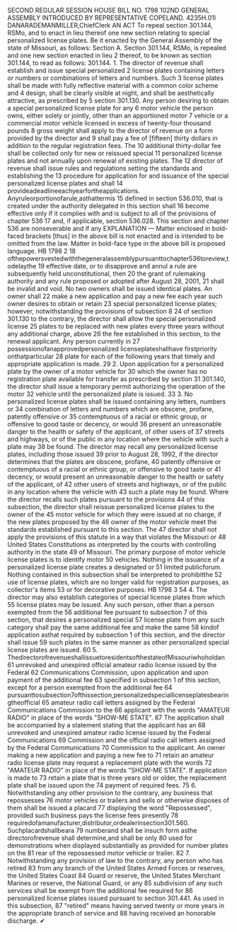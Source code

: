 SECOND REGULAR SESSION
HOUSE BILL NO. 1798
102ND GENERAL ASSEMBLY
INTRODUCED BY REPRESENTATIVE COPELAND.
4235H.01I DANARADEMANMILLER,ChiefClerk
AN ACT
To repeal section 301.144, RSMo, and to enact in lieu thereof one new section relating to
special personalized license plates.
Be it enacted by the General Assembly of the state of Missouri, as follows:
Section A. Section 301.144, RSMo, is repealed and one new section enacted in lieu
2 thereof, to be known as section 301.144, to read as follows:
301.144. 1. The director of revenue shall establish and issue special personalized
2 license plates containing letters or numbers or combinations of letters and numbers. Such
3 license plates shall be made with fully reflective material with a common color scheme and
4 design, shall be clearly visible at night, and shall be aesthetically attractive, as prescribed by
5 section 301.130. Any person desiring to obtain a special personalized license plate for any
6 motor vehicle the person owns, either solely or jointly, other than an apportioned motor
7 vehicle or a commercial motor vehicle licensed in excess of twenty-four thousand pounds
8 gross weight shall apply to the director of revenue on a form provided by the director and
9 shall pay a fee of [fifteen] thirty dollars in addition to the regular registration fees. The
10 additional thirty-dollar fee shall be collected only for new or reissued special
11 personalized license plates and not annually upon renewal of existing plates. The
12 director of revenue shall issue rules and regulations setting the standards and establishing the
13 procedure for application for and issuance of the special personalized license plates and shall
14 provideadeadlineeachyearfortheapplications. Anyruleorportionofarule,asthattermis
15 defined in section 536.010, that is created under the authority delegated in this section shall
16 become effective only if it complies with and is subject to all of the provisions of chapter 536
17 and, if applicable, section 536.028. This section and chapter 536 are nonseverable and if any
EXPLANATION — Matter enclosed in bold-faced brackets [thus] in the above bill is not enacted and is
intended to be omitted from the law. Matter in bold-face type in the above bill is proposed language.
HB 1798 2
18 ofthepowersvestedwiththegeneralassemblypursuanttochapter536toreview,todelaythe
19 effective date, or to disapprove and annul a rule are subsequently held unconstitutional, then
20 the grant of rulemaking authority and any rule proposed or adopted after August 28, 2001,
21 shall be invalid and void. No two owners shall be issued identical plates. An owner shall
22 make a new application and pay a new fee each year such owner desires to obtain or retain
23 special personalized license plates; however, notwithstanding the provisions of subsection 8
24 of section 301.130 to the contrary, the director shall allow the special personalized license
25 plates to be replaced with new plates every three years without any additional charge, above
26 the fee established in this section, to the renewal applicant. Any person currently in
27 possessionofanapprovedpersonalized licenseplateshallhave firstpriority onthatparticular
28 plate for each of the following years that timely and appropriate application is made.
29 2. Upon application for a personalized plate by the owner of a motor vehicle for
30 which the owner has no registration plate available for transfer as prescribed by section
31 301.140, the director shall issue a temporary permit authorizing the operation of the motor
32 vehicle until the personalized plate is issued.
33 3. No personalized license plates shall be issued containing any letters, numbers or
34 combination of letters and numbers which are obscene, profane, patently offensive or
35 contemptuous of a racial or ethnic group, or offensive to good taste or decency, or would
36 present an unreasonable danger to the health or safety of the applicant, of other users of
37 streets and highways, or of the public in any location where the vehicle with such a plate may
38 be found. The director may recall any personalized license plates, including those issued
39 prior to August 28, 1992, if the director determines that the plates are obscene, profane,
40 patently offensive or contemptuous of a racial or ethnic group, or offensive to good taste or
41 decency, or would present an unreasonable danger to the health or safety of the applicant, of
42 other users of streets and highways, or of the public in any location where the vehicle with
43 such a plate may be found. Where the director recalls such plates pursuant to the provisions
44 of this subsection, the director shall reissue personalized license plates to the owner of the
45 motor vehicle for which they were issued at no charge, if the new plates proposed by the
46 owner of the motor vehicle meet the standards established pursuant to this section. The
47 director shall not apply the provisions of this statute in a way that violates the Missouri or
48 United States Constitutions as interpreted by the courts with controlling authority in the state
49 of Missouri. The primary purpose of motor vehicle license plates is to identify motor
50 vehicles. Nothing in the issuance of a personalized license plate creates a designated or
51 limited publicforum. Nothing contained in this subsection shall be interpreted to prohibitthe
52 use of license plates, which are no longer valid for registration purposes, as collector's items
53 or for decorative purposes.
HB 1798 3
54 4. The director may also establish categories of special license plates from which
55 license plates may be issued. Any such person, other than a person exempted from the
56 additional fee pursuant to subsection 7 of this section, that desires a personalized special
57 license plate from any such category shall pay the same additional fee and make the same
58 kindof application asthat required by subsection 1 of this section, and the director shall issue
59 such plates in the same manner as other personalized special license plates are issued.
60 5. ThedirectorofrevenueshallissuetoresidentsofthestateofMissouriwhoholdan
61 unrevoked and unexpired official amateur radio license issued by the Federal
62 Communications Commission, upon application and upon payment of the additional fee
63 specified in subsection 1 of this section, except for a person exempted from the additional fee
64 pursuanttosubsection7ofthissection,personalizedspeciallicenseplatesbearingtheofficial
65 amateur radio call letters assigned by the Federal Communications Commission to the
66 applicant with the words "AMATEUR RADIO" in place of the words "SHOW-ME STATE".
67 The application shall be accompanied by a statement stating that the applicant has an
68 unrevoked and unexpired amateur radio license issued by the Federal Communications
69 Commission and the official radio call letters assigned by the Federal Communications
70 Commission to the applicant. An owner making a new application and paying a new fee to
71 retain an amateur radio license plate may request a replacement plate with the words
72 "AMATEUR RADIO" in place of the words "SHOW-ME STATE". If application is made to
73 retain a plate that is three years old or older, the replacement plate shall be issued upon the
74 payment of required fees.
75 6. Notwithstanding any other provision to the contrary, any business that repossesses
76 motor vehicles or trailers and sells or otherwise disposes of them shall be issued a placard
77 displaying the word "Repossessed", provided such business pays the license fees presently
78 requiredofamanufacturer,distributor,ordealerinsection301.560. Suchplacardshallbeara
79 numberand shall be insuch form asthe directorofrevenue shall determine,and shall be only
80 used for demonstrations when displayed substantially as provided for number plates on the
81 rear of the repossessed motor vehicle or trailer.
82 7. Notwithstanding any provision of law to the contrary, any person who has retired
83 from any branch of the United States Armed Forces or reserves, the United States Coast
84 Guard or reserve, the United States Merchant Marines or reserve, the National Guard, or any
85 subdivision of any such services shall be exempt from the additional fee required for
86 personalized license plates issued pursuant to section 301.441. As used in this subsection,
87 "retired" means having served twenty or more years in the appropriate branch of service and
88 having received an honorable discharge.
✔